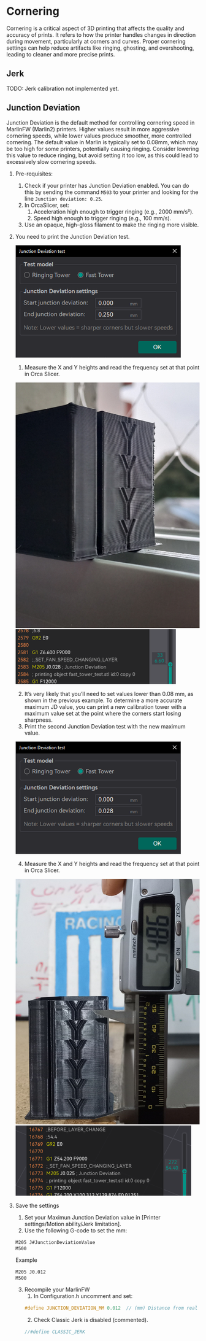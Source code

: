 # Cornering

Cornering is a critical aspect of 3D printing that affects the quality and accuracy of prints. It refers to how the printer handles changes in direction during movement, particularly at corners and curves. Proper cornering settings can help reduce artifacts like ringing, ghosting, and overshooting, leading to cleaner and more precise prints.

## Jerk

TODO: Jerk calibration not implemented yet.

## Junction Deviation

Junction Deviation is the default method for controlling cornering speed in MarlinFW (Marlin2) printers.
Higher values result in more aggressive cornering speeds, while lower values produce smoother, more controlled cornering.
The default value in Marlin is typically set to 0.08mm, which may be too high for some printers, potentially causing ringing. Consider lowering this value to reduce ringing, but avoid setting it too low, as this could lead to excessively slow cornering speeds.

1. Pre-requisites:
   1. Check if your printer has Junction Deviation enabled. You can do this by sending the command `M503` to your printer and looking for the line `Junction deviation: 0.25`.
   2. In OrcaSlicer, set:
      1. Acceleration high enough to trigger ringing (e.g., 2000 mm/s²).
      2. Speed high enough to trigger ringing (e.g., 100 mm/s).
   3. Use an opaque, high-gloss filament to make the ringing more visible.
2. You need to print the Junction Deviation test.

   ![jd_first_menu](https://github.com/SoftFever/OrcaSlicer/blob/main/doc/images/JunctionDeviation/jd_first_menu.png?raw=true)

   1. Measure the X and Y heights and read the frequency set at that point in Orca Slicer.

   ![jd_first_print_measure](https://github.com/SoftFever/OrcaSlicer/blob/main/doc/images/JunctionDeviation/jd_first_print_measure.jpg?raw=true)
   ![jd_first_slicer_measure](https://github.com/SoftFever/OrcaSlicer/blob/main/doc/images/JunctionDeviation/jd_first_slicer_measure.png?raw=true)

   2. It’s very likely that you’ll need to set values lower than 0.08 mm, as shown in the previous example. To determine a more accurate maximum JD value, you can print a new calibration tower with a maximum value set at the point where the corners start losing sharpness.
   3. Print the second Junction Deviation test with the new maximum value.

   ![jd_second_menu](https://github.com/SoftFever/OrcaSlicer/blob/main/doc/images/JunctionDeviation/jd_second_menu.png?raw=true)

   4. Measure the X and Y heights and read the frequency set at that point in Orca Slicer.

   ![jd_second_print_measure](https://github.com/SoftFever/OrcaSlicer/blob/main/doc/images/JunctionDeviation/jd_second_print_measure.jpg?raw=true)
   ![jd_second_slicer_measure](https://github.com/SoftFever/OrcaSlicer/blob/main/doc/images/JunctionDeviation/jd_second_slicer_measure.png?raw=true)

3. Save the settings
   1. Set your Maximun Junction Deviation value in [Printer settings/Motion ability/Jerk limitation].
   2. Use the following G-code to set the mm:
   ```gcode
   M205 J#JunctionDeviationValue
   M500
   ```
   Example
   ```gcode
   M205 J0.012
   M500
   ```
   3. Recompile your MarlinFW
      1. In Configuration.h uncomment and set:
      ```cpp
      #define JUNCTION_DEVIATION_MM 0.012  // (mm) Distance from real junction edge
      ```
      2. Check Classic Jerk is disabled (commented).
      ```cpp
      //#define CLASSIC_JERK
      ```
